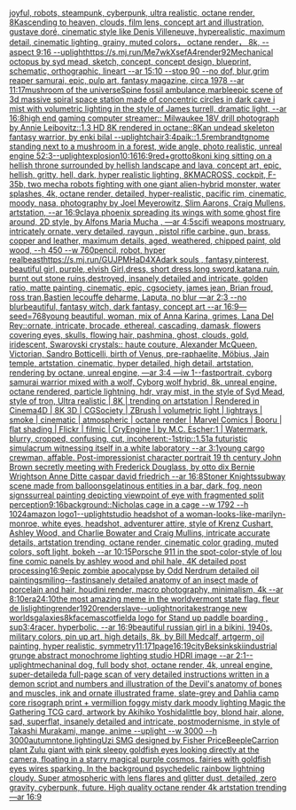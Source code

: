 [joyful, robots, steampunk, cyberpunk, ultra realistic, octane render, 8K](https://www.ebank.nz/aiartgenerator?category=joyful%2C%20robots%2C%20steampunk%2C%20cyberpunk%2C%20ultra%20realistic%2C%20octane%20render%2C%208K)[ascending to heaven, clouds, film lens, concept art and illustration, gustave doré, cinematic style like Denis Villeneuve, hyperealistic, maximum detail, cinematic lighting, grainy, muted colors， octane render， 8k, --aspect 9:16 --uplight](https://www.ebank.nz/aiartgenerator?category=ascending%20to%20heaven%2C%20clouds%2C%20film%20lens%2C%20concept%20art%20and%20illustration%2C%20gustave%20dor%C3%A9%2C%20cinematic%20style%20like%20Denis%20Villeneuve%2C%20hyperealistic%2C%20maximum%20detail%2C%20cinematic%20lighting%2C%20grainy%2C%20muted%20colors%EF%BC%8C%20octane%20render%EF%BC%8C%208k%2C%20--aspect%209%3A16%20--uplight)[<https://s.mj.run/Me7wkXsefA4>](https://www.ebank.nz/aiartgenerator?category=%3Chttps%3A//s.mj.run/Me7wkXsefA4%3E)[render](https://www.ebank.nz/aiartgenerator?category=render)[92](https://www.ebank.nz/aiartgenerator?category=92)[Mechanical octopus by syd mead, sketch, concept, concept design, blueprint, schematic, orthographic, lineart --ar 15:10 --stop 90 --no dof, blur,](https://www.ebank.nz/aiartgenerator?category=Mechanical%20octopus%20by%20syd%20mead%2C%20sketch%2C%20concept%2C%20concept%20design%2C%20blueprint%2C%20schematic%2C%20orthographic%2C%20lineart%20--ar%2015%3A10%20--stop%2090%20--no%20dof%2C%20blur%2C)[grim reaper samurai, epic, pulp art, fantasy magazine, circa 1978 --ar 11:17](https://www.ebank.nz/aiartgenerator?category=grim%20reaper%20samurai%2C%20epic%2C%20pulp%20art%2C%20fantasy%20magazine%2C%20circa%201978%20--ar%2011%3A17)[mushroom of the universe](https://www.ebank.nz/aiartgenerator?category=mushroom%20of%20the%20universe)[Spine fossil ambulance,marble](https://www.ebank.nz/aiartgenerator?category=Spine%20fossil%20ambulance%2Cmarble)[epic scene of 3d massive spiral space station made of concentric circles in dark cave i mist with volumetric lighting in the style of James turrell, dramatic light, --ar 16:8](https://www.ebank.nz/aiartgenerator?category=epic%20scene%20of%203d%20massive%20spiral%20space%20station%20made%20of%20concentric%20circles%20in%20dark%20cave%20i%20mist%20with%20volumetric%20lighting%20in%20the%20style%20of%20James%20turrell%2C%20dramatic%20light%2C%20--ar%2016%3A8)[high end gaming computer streamer:: Milwaukee 18V drill photograph by Annie Leibovitz::1.3 HD 8K rendered in octane::](https://www.ebank.nz/aiartgenerator?category=high%20end%20gaming%20computer%20streamer%3A%3A%20Milwaukee%2018V%20drill%20photograph%20by%20Annie%20Leibovitz%3A%3A1.3%20HD%208K%20rendered%20in%20octane%3A%3A)[8K](https://www.ebank.nz/aiartgenerator?category=8K)[an undead skeleton fantasy warrior, by enki bilal --uplight](https://www.ebank.nz/aiartgenerator?category=an%20undead%20skeleton%20fantasy%20warrior%2C%20by%20enki%20bilal%20--uplight)[chair](https://www.ebank.nz/aiartgenerator?category=chair)[3:4](https://www.ebank.nz/aiartgenerator?category=3%3A4)[paik::1.5](https://www.ebank.nz/aiartgenerator?category=paik%3A%3A1.5)[rembrandt](https://www.ebank.nz/aiartgenerator?category=rembrandt)[gnome standing next to a mushroom in a forest, wide angle, photo realistic, unreal engine 5](https://www.ebank.nz/aiartgenerator?category=gnome%20standing%20next%20to%20a%20mushroom%20in%20a%20forest%2C%20wide%20angle%2C%20photo%20realistic%2C%20unreal%20engine%205)[2:3](https://www.ebank.nz/aiartgenerator?category=2%3A3)[--uplight](https://www.ebank.nz/aiartgenerator?category=--uplight)[explosion](https://www.ebank.nz/aiartgenerator?category=explosion)[10:16](https://www.ebank.nz/aiartgenerator?category=10%3A16)[16:9](https://www.ebank.nz/aiartgenerator?category=16%3A9)[red+](https://www.ebank.nz/aiartgenerator?category=red%2B)[grotto](https://www.ebank.nz/aiartgenerator?category=grotto)[8k](https://www.ebank.nz/aiartgenerator?category=8k)[oni king sitting on a hellish throne surrounded by hellish landscape and lava, concept art, epic, hellish, gritty, hell, dark, hyper realistic lighting, 8K](https://www.ebank.nz/aiartgenerator?category=oni%20king%20sitting%20on%20a%20hellish%20throne%20surrounded%20by%20hellish%20landscape%20and%20lava%2C%20concept%20art%2C%20epic%2C%20hellish%2C%20gritty%2C%20hell%2C%20dark%2C%20hyper%20realistic%20lighting%2C%208K)[MACROSS, cockpit, F-35b, two mecha robots fighting with one giant alien-hybrid monster, water splashes, 4k, octane render, detailed, hyper-realistic, pacific rim, cinematic, moody, nasa, photography by Joel Meyerowitz, Slim Aarons, Craig Mullens, artstation, --ar 16:9](https://www.ebank.nz/aiartgenerator?category=MACROSS%2C%20cockpit%2C%20F-35b%2C%20two%20mecha%20robots%20fighting%20with%20one%20giant%20alien-hybrid%20monster%2C%20water%20splashes%2C%204k%2C%20octane%20render%2C%20detailed%2C%20hyper-realistic%2C%20pacific%20rim%2C%20cinematic%2C%20moody%2C%20nasa%2C%20photography%20by%20Joel%20Meyerowitz%2C%20Slim%20Aarons%2C%20Craig%20Mullens%2C%20artstation%2C%20--ar%2016%3A9)[clay](https://www.ebank.nz/aiartgenerator?category=clay)[a phoenix spreading its wings with some ghost fire around, 2D style,  by Alfons Maria Mucha  , —ar 4:5](https://www.ebank.nz/aiartgenerator?category=a%20phoenix%20spreading%20its%20wings%20with%20some%20ghost%20fire%20around%2C%202D%20style%2C%20%20by%20Alfons%20Maria%20Mucha%20%20%2C%20%E2%80%94ar%204%3A5)[](https://www.ebank.nz/aiartgenerator?category=)[scifi weapons mostruary, intricately ornate, very detailed, raygun , pistol rifle carbine, gun, brass, copper and leather, maximum details, aged, weathered, chipped paint, old wood, --h 450  --w 760](https://www.ebank.nz/aiartgenerator?category=scifi%20weapons%20mostruary%2C%20intricately%20ornate%2C%20very%20detailed%2C%20raygun%20%2C%20pistol%20rifle%20carbine%2C%20gun%2C%20brass%2C%20copper%20and%20leather%2C%20maximum%20details%2C%20aged%2C%20weathered%2C%20chipped%20paint%2C%20old%20wood%2C%20--h%20450%20%20--w%20760)[pencil, robot, hyper real](https://www.ebank.nz/aiartgenerator?category=pencil%2C%20robot%2C%20hyper%20real)[beast](https://www.ebank.nz/aiartgenerator?category=beast)[<https://s.mj.run/GUJPMHaD4XA>](https://www.ebank.nz/aiartgenerator?category=%3Chttps%3A//s.mj.run/GUJPMHaD4XA%3E)[dark souls , fantasy,pinterest, beautiful girl, purple, elvish Girl,dress, short dress,long sword,katana,ruin, burnt out stone ruins,destroyed, insanely detailed and intricate, golden ratio, matte painting, cinematic, epic, cgsociety, james jean, Brian froud, ross tran,Bastien lecouffe deharme, Laputa, no blur —ar 2:3 --no blur](https://www.ebank.nz/aiartgenerator?category=dark%20souls%20%2C%20fantasy%2Cpinterest%2C%20beautiful%20girl%2C%20purple%2C%20elvish%20Girl%2Cdress%2C%20short%20dress%2Clong%20sword%2Ckatana%2Cruin%2C%20burnt%20out%20stone%20ruins%2Cdestroyed%2C%20insanely%20detailed%20and%20intricate%2C%20golden%20ratio%2C%20matte%20painting%2C%20cinematic%2C%20epic%2C%20cgsociety%2C%20james%20jean%2C%20Brian%20froud%2C%20ross%20tran%2CBastien%20lecouffe%20deharme%2C%20Laputa%2C%20no%20blur%20%E2%80%94ar%202%3A3%20--no%20blur)[beautiful, fantasy witch, dark fantasy, concept art --ar 16:9](https://www.ebank.nz/aiartgenerator?category=beautiful%2C%20fantasy%20witch%2C%20dark%20fantasy%2C%20concept%20art%20--ar%2016%3A9)[—seed=768](https://www.ebank.nz/aiartgenerator?category=%E2%80%94seed%3D768)[young beautiful, woman, mix of Anna Karina, grimes, Lana Del Rey::ornate, intricate, brocade, ethereal, cascading, damask, flowers covering eyes, skulls, flowing hair, pashmina, ghost, clouds, gold, iridescent, Swarovski crystals:: haute couture, Alexander McQueen, Victorian, Sandro Botticelli, birth of Venus, pre-raphaelite, Möbius, Jain temple, artstation, cinematic, hyper detailed, high detail, artstation, rendering by octane, unreal engine, —ar 3:4 —iw 1](https://www.ebank.nz/aiartgenerator?category=young%20beautiful%2C%20woman%2C%20mix%20of%20Anna%20Karina%2C%20grimes%2C%20Lana%20Del%20Rey%3A%3Aornate%2C%20intricate%2C%20brocade%2C%20ethereal%2C%20cascading%2C%20damask%2C%20flowers%20covering%20eyes%2C%20skulls%2C%20flowing%20hair%2C%20pashmina%2C%20ghost%2C%20clouds%2C%20gold%2C%20iridescent%2C%20Swarovski%20crystals%3A%3A%20haute%20couture%2C%20Alexander%20McQueen%2C%20Victorian%2C%20Sandro%20Botticelli%2C%20birth%20of%20Venus%2C%20pre-raphaelite%2C%20M%C3%B6bius%2C%20Jain%20temple%2C%20artstation%2C%20cinematic%2C%20hyper%20detailed%2C%20high%20detail%2C%20artstation%2C%20rendering%20by%20octane%2C%20unreal%20engine%2C%20%E2%80%94ar%203%3A4%20%E2%80%94iw%201)[--fast](https://www.ebank.nz/aiartgenerator?category=--fast)[portrait, cyborg samurai warrior mixed with a wolf, Cyborg wolf hybrid, 8k, unreal engine, octane rendered, particle lightning, hdr, vray mist, in the style of Syd Mead, style of tron, Ultra realistic | 8K | trending on artstation | Rendered in Cinema4D | 8K 3D | CGSociety | ZBrush | volumetric light | lightrays | smoke | cinematic | atmospheric | octane render | Marvel Comics | Booru | flat shading | Flickr | filmic | CryEngine | by M.C. Escher:1 | Watermark, blurry, cropped, confusing, cut, incoherent:-1](https://www.ebank.nz/aiartgenerator?category=portrait%2C%20cyborg%20samurai%20warrior%20mixed%20with%20a%20wolf%2C%20Cyborg%20wolf%20hybrid%2C%208k%2C%20unreal%20engine%2C%20octane%20rendered%2C%20particle%20lightning%2C%20hdr%2C%20vray%20mist%2C%20in%20the%20style%20of%20Syd%20Mead%2C%20style%20of%20tron%2C%20Ultra%20realistic%20%7C%208K%20%7C%20trending%20on%20artstation%20%7C%20Rendered%20in%20Cinema4D%20%7C%208K%203D%20%7C%20CGSociety%20%7C%20ZBrush%20%7C%20volumetric%20light%20%7C%20lightrays%20%7C%20smoke%20%7C%20cinematic%20%7C%20atmospheric%20%7C%20octane%20render%20%7C%20Marvel%20Comics%20%7C%20Booru%20%7C%20flat%20shading%20%7C%20Flickr%20%7C%20filmic%20%7C%20CryEngine%20%7C%20by%20M.C.%20Escher%3A1%20%7C%20Watermark%2C%20blurry%2C%20cropped%2C%20confusing%2C%20cut%2C%20incoherent%3A-1)[strip::1.5](https://www.ebank.nz/aiartgenerator?category=strip%3A%3A1.5)[1](https://www.ebank.nz/aiartgenerator?category=1)[a futuristic simulacrum witnessing itself in a white laboratory --ar 3:1](https://www.ebank.nz/aiartgenerator?category=a%20futuristic%20simulacrum%20witnessing%20itself%20in%20a%20white%20laboratory%20--ar%203%3A1)[young cargo crewman, affable. Post-impressionist character portrait 19 th century John Brown secretly meeting with Frederick Douglass, by otto dix Bernie Wrightson Anne Ditte caspar david friedrich --ar 16:8](https://www.ebank.nz/aiartgenerator?category=young%20cargo%20crewman%2C%20affable.%20Post-impressionist%20character%20portrait%2019%20th%20century%20John%20Brown%20secretly%20meeting%20with%20Frederick%20Douglass%2C%20by%20otto%20dix%20Bernie%20Wrightson%20Anne%20Ditte%20caspar%20david%20friedrich%20--ar%2016%3A8)[Stoner Knights](https://www.ebank.nz/aiartgenerator?category=Stoner%20Knights)[subway scene made from balloons](https://www.ebank.nz/aiartgenerator?category=subway%20scene%20made%20from%20balloons)[gelatinous entities in a bar, dark, fog, neon signs](https://www.ebank.nz/aiartgenerator?category=gelatinous%20entities%20in%20a%20bar%2C%20dark%2C%20fog%2C%20neon%20signs)[surreal painting depicting viewpoint of eye with fragmented split perception](https://www.ebank.nz/aiartgenerator?category=surreal%20painting%20depicting%20viewpoint%20of%20eye%20with%20fragmented%20split%20perception)[9:16](https://www.ebank.nz/aiartgenerator?category=9%3A16)[background::](https://www.ebank.nz/aiartgenerator?category=background%3A%3A)[Nicholas cage in a cage --w 1792 --h 1024](https://www.ebank.nz/aiartgenerator?category=Nicholas%20cage%20in%20a%20cage%20--w%201792%20--h%201024)[amazon logo](https://www.ebank.nz/aiartgenerator?category=amazon%20logo)[1](https://www.ebank.nz/aiartgenerator?category=1)[--uplight](https://www.ebank.nz/aiartgenerator?category=--uplight)[studio headshot of a woman-looks-like-marilyn-monroe, white eyes, headshot, adventurer attire, style of Krenz Cushart, Ashley Wood, and Charlie Bowater and Craig Mullins, intricate accurate details, artstation trending, octane render, cinematic color grading, muted colors, soft light, bokeh --ar 10:15](https://www.ebank.nz/aiartgenerator?category=studio%20headshot%20of%20a%20woman-looks-like-marilyn-monroe%2C%20white%20eyes%2C%20headshot%2C%20adventurer%20attire%2C%20style%20of%20Krenz%20Cushart%2C%20Ashley%20Wood%2C%20and%20Charlie%20Bowater%20and%20Craig%20Mullins%2C%20intricate%20accurate%20details%2C%20artstation%20trending%2C%20octane%20render%2C%20cinematic%20color%20grading%2C%20muted%20colors%2C%20soft%20light%2C%20bokeh%20--ar%2010%3A15)[Porsche 911 in the spot-color-style of lou fine comic panels by ashley wood and phil hale, 4K detailed post processing](https://www.ebank.nz/aiartgenerator?category=Porsche%20911%20in%20the%20spot-color-style%20of%20lou%20fine%20comic%20panels%20by%20ashley%20wood%20and%20phil%20hale%2C%204K%20detailed%20post%20processing)[16:9](https://www.ebank.nz/aiartgenerator?category=16%3A9)[epic zombie apocalypse by Odd Nerdrum  detailed oil painting](https://www.ebank.nz/aiartgenerator?category=epic%20zombie%20apocalypse%20by%20Odd%20Nerdrum%20%20detailed%20oil%20painting)[smiling](https://www.ebank.nz/aiartgenerator?category=smiling)[--fast](https://www.ebank.nz/aiartgenerator?category=--fast)[insanely detailed  anatomy  of an insect  made of  porcelain and hair, houdini render, macro photography,  minimalism, 4k --ar 8:10](https://www.ebank.nz/aiartgenerator?category=insanely%20detailed%20%20anatomy%20%20of%20an%20insect%20%20made%20of%20%20porcelain%20and%20hair%2C%20houdini%20render%2C%20macro%20photography%2C%20%20minimalism%2C%204k%20--ar%208%3A10)[era](https://www.ebank.nz/aiartgenerator?category=era)[24:10](https://www.ebank.nz/aiartgenerator?category=24%3A10)[the most amazing meme in the world](https://www.ebank.nz/aiartgenerator?category=the%20most%20amazing%20meme%20in%20the%20world)[vermont state flag. fleur de lis](https://www.ebank.nz/aiartgenerator?category=vermont%20state%20flag.%20fleur%20de%20lis)[lighting](https://www.ebank.nz/aiartgenerator?category=lighting)[render](https://www.ebank.nz/aiartgenerator?category=render)[1920](https://www.ebank.nz/aiartgenerator?category=1920)[render](https://www.ebank.nz/aiartgenerator?category=render)[slave](https://www.ebank.nz/aiartgenerator?category=slave)[--uplight](https://www.ebank.nz/aiartgenerator?category=--uplight)[noritake](https://www.ebank.nz/aiartgenerator?category=noritake)[strange new worlds](https://www.ebank.nz/aiartgenerator?category=strange%20new%20worlds)[galaxies](https://www.ebank.nz/aiartgenerator?category=galaxies)[8k](https://www.ebank.nz/aiartgenerator?category=8k)[face](https://www.ebank.nz/aiartgenerator?category=face)[mascot](https://www.ebank.nz/aiartgenerator?category=mascot)[field](https://www.ebank.nz/aiartgenerator?category=field)[a logo for Stand up paddle boarding , sup](https://www.ebank.nz/aiartgenerator?category=a%20logo%20for%20Stand%20up%20paddle%20boarding%20%2C%20sup)[3:4](https://www.ebank.nz/aiartgenerator?category=3%3A4)[racer.  hyperbolic.  --ar 16:9](https://www.ebank.nz/aiartgenerator?category=racer.%20%20hyperbolic.%20%20--ar%2016%3A9)[beautiful russian girl in a bikini, 1940s, military colors, pin up art, high details, 8k, by Bill Medcalf, artgerm, oil painting, hyper realistic, symmetry](https://www.ebank.nz/aiartgenerator?category=beautiful%20russian%20girl%20in%20a%20bikini%2C%201940s%2C%20military%20colors%2C%20pin%20up%20art%2C%20high%20details%2C%208k%2C%20by%20Bill%20Medcalf%2C%20artgerm%2C%20oil%20painting%2C%20hyper%20realistic%2C%20symmetry)[11:17](https://www.ebank.nz/aiartgenerator?category=11%3A17)[1](https://www.ebank.nz/aiartgenerator?category=1)[page](https://www.ebank.nz/aiartgenerator?category=page)[16:19](https://www.ebank.nz/aiartgenerator?category=16%3A19)[city](https://www.ebank.nz/aiartgenerator?category=city)[Beksinkski](https://www.ebank.nz/aiartgenerator?category=Beksinkski)[industrial grunge abstract monochrome lighting studio HDRI image --ar 2:1](https://www.ebank.nz/aiartgenerator?category=industrial%20grunge%20abstract%20monochrome%20lighting%20studio%20HDRI%20image%20--ar%202%3A1)[--uplight](https://www.ebank.nz/aiartgenerator?category=--uplight)[mechaninal dog, full body shot, octane render, 4k, unreal engine, super-detailed](https://www.ebank.nz/aiartgenerator?category=mechaninal%20dog%2C%20full%20body%20shot%2C%20octane%20render%2C%204k%2C%20unreal%20engine%2C%20super-detailed)[a full-page scan of very detailed instructions written in a demon script and numbers and illustration of the Devil's anatomy of bones and muscles, ink and ornate illustrated frame, slate-grey and Dahlia camp core risograph print + vermillion foggy misty dark moody lighting Magic the Gathering TCG card, artwork by Akihiko Yoshida](https://www.ebank.nz/aiartgenerator?category=a%20full-page%20scan%20of%20very%20detailed%20instructions%20written%20in%20a%20demon%20script%20and%20numbers%20and%20illustration%20of%20the%20Devil%27s%20anatomy%20of%20bones%20and%20muscles%2C%20ink%20and%20ornate%20illustrated%20frame%2C%20slate-grey%20and%20Dahlia%20camp%20core%20risograph%20print%20%2B%20vermillion%20foggy%20misty%20dark%20moody%20lighting%20Magic%20the%20Gathering%20TCG%20card%2C%20artwork%20by%20Akihiko%20Yoshida)[little boy, blond hair, alone, sad, superflat, insanely detailed and intricate, postmodernisme, in style of Takashi Murakami, mange, anime --uplight --w 3000 --h 3000](https://www.ebank.nz/aiartgenerator?category=little%20boy%2C%20blond%20hair%2C%20alone%2C%20sad%2C%20superflat%2C%20insanely%20detailed%20and%20intricate%2C%20postmodernisme%2C%20in%20style%20of%20Takashi%20Murakami%2C%20mange%2C%20anime%20--uplight%20--w%203000%20--h%203000)[autumn](https://www.ebank.nz/aiartgenerator?category=autumn)[tone,](https://www.ebank.nz/aiartgenerator?category=tone%2C)[lighting](https://www.ebank.nz/aiartgenerator?category=lighting)[Uzi SMG designed by Fisher Price](https://www.ebank.nz/aiartgenerator?category=Uzi%20SMG%20designed%20by%20Fisher%20Price)[Beeple](https://www.ebank.nz/aiartgenerator?category=Beeple)[Carrion plant Zulu giant  with pink sleepy goldfish eyes looking directly at the camera, floating in a starry magical purple cosmos, fairies with goldfish eyes wires sparking. In the background psychedelic rainbow lightning cloudy. Super atmospheric with lens flares and glitter dust, detailed, zero gravity, cyberpunk, future. High quality octane render 4k artstation trending —ar 16:9](https://www.ebank.nz/aiartgenerator?category=Carrion%20plant%20Zulu%20giant%20%20with%20pink%20sleepy%20goldfish%20eyes%20looking%20directly%20at%20the%20camera%2C%20floating%20in%20a%20starry%20magical%20purple%20cosmos%2C%20fairies%20with%20goldfish%20eyes%20wires%20sparking.%20In%20the%20background%20psychedelic%20rainbow%20lightning%20cloudy.%20Super%20atmospheric%20with%20lens%20flares%20and%20glitter%20dust%2C%20detailed%2C%20zero%20gravity%2C%20cyberpunk%2C%20future.%20High%20quality%20octane%20render%204k%20artstation%20trending%20%E2%80%94ar%2016%3A9)